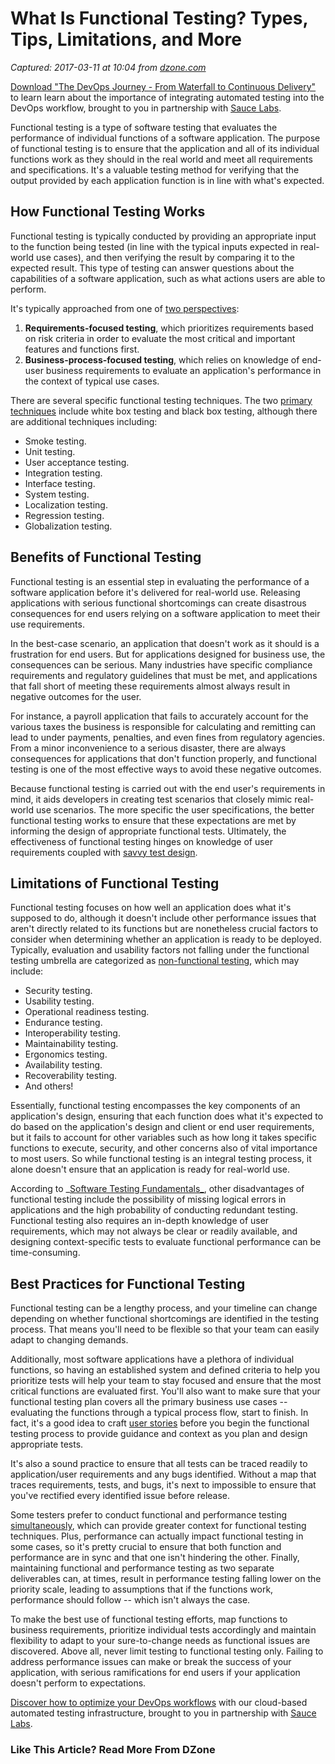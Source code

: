 # What Is Functional Testing? Types, Tips, Limitations, and More

_Captured: 2017-03-11 at 10:04 from [dzone.com](https://dzone.com/articles/what-is-functional-testing-types-tips-limitations?oid=twitter&utm_content=buffer07843&utm_medium=social&utm_source=twitter.com&utm_campaign=buffer)_

[Download "The DevOps Journey - From Waterfall to Continuous Delivery"](https://dzone.com/go?i=161130&u=http%3A%2F%2Finfo.saucelabs.com%2Fpaper-the-devops-journey.html%3Futm_campaign%3Ddevopsjourney%2Bwp%26utm_medium%3Dtextlink%26utm_source%3Ddzone-devops%26utm_content%3Darticle) to learn learn about the importance of integrating automated testing into the DevOps workflow, brought to you in partnership with [Sauce Labs](https://dzone.com/go?i=161130&u=http%3A%2F%2Finfo.saucelabs.com%2Fpaper-the-devops-journey.html%3Futm_campaign%3Ddevopsjourney%2Bwp%26utm_medium%3Dtextlink%26utm_source%3Ddzone-devops%26utm_content%3Darticle).

Functional testing is a type of software testing that evaluates the performance of individual functions of a software application. The purpose of functional testing is to ensure that the application and all of its individual functions work as they should in the real world and meet all requirements and specifications. It's a valuable testing method for verifying that the output provided by each application function is in line with what's expected.

## How Functional Testing Works

Functional testing is typically conducted by providing an appropriate input to the function being tested (in line with the typical inputs expected in real-world use cases), and then verifying the result by comparing it to the expected result. This type of testing can answer questions about the capabilities of a software application, such as what actions users are able to perform.

It's typically approached from one of [two perspectives](http://istqbexamcertification.com/what-is-functional-testing-testing-of-functions-in-software/):

  1. **Requirements-focused testing**, which prioritizes requirements based on risk criteria in order to evaluate the most critical and important features and functions first.
  2. **Business-process-focused testing**, which relies on knowledge of end-user business requirements to evaluate an application's performance in the context of typical use cases.

There are several specific functional testing techniques. The two [primary techniques](https://www.tutorialspoint.com/software_testing_dictionary/functional_testing.htm) include white box testing and black box testing, although there are additional techniques including:

  * Smoke testing.
  * Unit testing.
  * User acceptance testing.
  * Integration testing.
  * Interface testing.
  * System testing.
  * Localization testing.
  * Regression testing.
  * Globalization testing.

## Benefits of Functional Testing

Functional testing is an essential step in evaluating the performance of a software application before it's delivered for real-world use. Releasing applications with serious functional shortcomings can create disastrous consequences for end users relying on a software application to meet their use requirements.

In the best-case scenario, an application that doesn't work as it should is a frustration for end users. But for applications designed for business use, the consequences can be serious. Many industries have specific compliance requirements and regulatory guidelines that must be met, and applications that fall short of meeting these requirements almost always result in negative outcomes for the user.

For instance, a payroll application that fails to accurately account for the various taxes the business is responsible for calculating and remitting can lead to under payments, penalties, and even fines from regulatory agencies. From a minor inconvenience to a serious disaster, there are always consequences for applications that don't function properly, and functional testing is one of the most effective ways to avoid these negative outcomes.

Because functional testing is carried out with the end user's requirements in mind, it aids developers in creating test scenarios that closely mimic real-world use scenarios. The more specific the user specifications, the better functional testing works to ensure that these expectations are met by informing the design of appropriate functional tests. Ultimately, the effectiveness of functional testing hinges on knowledge of user requirements coupled with [savvy test design](https://www.quora.com/What-are-the-advantages-of-Unit-Testing-vs-Functional-Testing).

## Limitations of Functional Testing

Functional testing focuses on how well an application does what it's supposed to do, although it doesn't include other performance issues that aren't directly related to its functions but are nonetheless crucial factors to consider when determining whether an application is ready to be deployed. Typically, evaluation and usability factors not falling under the functional testing umbrella are categorized as [non-functional testing](http://reqtest.com/testing-blog/functional-vs-non-functional-testing/), which may include:

  * Security testing.
  * Usability testing.
  * Operational readiness testing.
  * Endurance testing.
  * Interoperability testing.
  * Maintainability testing.
  * Ergonomics testing.
  * Availability testing.
  * Recoverability testing.
  * And others!

Essentially, functional testing encompasses the key components of an application's design, ensuring that each function does what it's expected to do based on the application's design and client or end user requirements, but it fails to account for other variables such as how long it takes specific functions to execute, security, and other concerns also of vital importance to most users. So while functional testing is an integral testing process, it alone doesn't ensure that an application is ready for real-world use.

According to _[Software Testing Fundamentals_](http://softwaretestingfundamentals.com/functional-testing/), other disadvantages of functional testing include the possibility of missing logical errors in applications and the high probability of conducting redundant testing. Functional testing also requires an in-depth knowledge of user requirements, which may not always be clear or readily available, and designing context-specific tests to evaluate functional performance can be time-consuming.

## Best Practices for Functional Testing

Functional testing can be a lengthy process, and your timeline can change depending on whether functional shortcomings are identified in the testing process. That means you'll need to be flexible so that your team can easily adapt to changing demands.

Additionally, most software applications have a plethora of individual functions, so having an established system and defined criteria to help you prioritize tests will help your team to stay focused and ensure that the most critical functions are evaluated first. You'll also want to make sure that your functional testing plan covers all the primary business use cases -- evaluating the functions through a typical process flow, start to finish. In fact, it's a good idea to craft [user stories](http://howwedostartups.com/articles/functional-testing-best-practices) before you begin the functional testing process to provide guidance and context as you plan and design appropriate tests.

It's also a sound practice to ensure that all tests can be traced readily to application/user requirements and any bugs identified. Without a map that traces requirements, tests, and bugs, it's next to impossible to ensure that you've rectified every identified issue before release.

Some testers prefer to conduct functional and performance testing [simultaneously](http://www.softwaretestinghelp.com/functional-testing-and-performance-testing/), which can provide greater context for functional testing techniques. Plus, performance can actually impact functional testing in some cases, so it's pretty crucial to ensure that both function and performance are in sync and that one isn't hindering the other. Finally, maintaining functional and performance testing as two separate deliverables can, at times, result in performance testing falling lower on the priority scale, leading to assumptions that if the functions work, performance should follow -- which isn't always the case.

To make the best use of functional testing efforts, map functions to business requirements, prioritize individual tests accordingly and maintain flexibility to adapt to your sure-to-change needs as functional issues are discovered. Above all, never limit testing to functional testing only. Failing to address performance issues can make or break the success of your application, with serious ramifications for end users if your application doesn't perform to expectations.

[Discover how to optimize your DevOps workflows](https://dzone.com/go?i=161129&u=http%3A%2F%2Finfo.saucelabs.com%2Fpaper-the-devops-journey.html%3Futm_campaign%3Ddevopsjourney%2Bwp%26utm_medium%3Dtextlink%26utm_source%3Ddzone-devops%26utm_content%3Darticle) with our cloud-based automated testing infrastructure, brought to you in partnership with [Sauce Labs](https://dzone.com/go?i=161129&u=http%3A%2F%2Finfo.saucelabs.com%2Fpaper-the-devops-journey.html%3Futm_campaign%3Ddevopsjourney%2Bwp%26utm_medium%3Dtextlink%26utm_source%3Ddzone-devops%26utm_content%3Darticle).

### Like This Article? Read More From DZone
